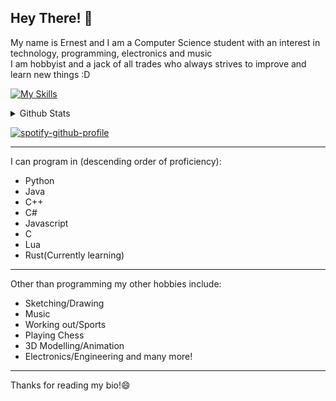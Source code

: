 ## Hey There! 👋

My name is Ernest and I am a Computer Science student with an interest in technology, programming, electronics and music  
I am hobbyist and a jack of all trades who always strives to improve and learn new things :D

[![My Skills](https://skillicons.dev/icons?i=js,html,css,c,cs,cpp,rust,python,java,lua,arduino,blender,unity,unreal)](https://skillicons.dev)
<details><summary>Github Stats</summary>
  
![GitHub stats](https://github-readme-stats.vercel.app/api?username=Ernest326&show_icons=true&theme=radical)  
![Top Langs](https://github-readme-stats.vercel.app/api/top-langs/?username=Ernest326&compact=true&theme=radical)
  
</details>

[![spotify-github-profile](https://spotify-github-profile.kittinanx.com/api/view?uid=ernestotresto&cover_image=true&theme=novatorem&show_offline=false&background_color=800080&interchange=false&bar_color=ffffff&bar_color_cover=true)](https://github.com/kittinan/spotify-github-profile)


------
I can program in (descending order of proficiency):
- Python
- Java
- C++
- C#
- Javascript
- C
- Lua
- Rust(Currently learning)
------
Other than programming my other hobbies include:
- Sketching/Drawing
- Music
- Working out/Sports
- Playing Chess
- 3D Modelling/Animation
- Electronics/Engineering
and many more!
------
Thanks for reading my bio!😄

<!--
<img src=https://niamhshaw.ie/wp-content/uploads/2021/05/Patreon-Button.png href=https://www.patreon.com/Ernest326></img>
-->

<!--
**Ernest326/Ernest326** is a ✨ _special_ ✨ repository because its `README.md` (this file) appears on your GitHub profile.

Here are some ideas to get you started:

- 🔭 I’m currently working on ...
- 🌱 I’m currently learning ...
- 👯 I’m looking to collaborate on ...
- 🤔 I’m looking for help with ...
- 💬 Ask me about ...
- 📫 How to reach me: ...
- 😄 Pronouns: ...
- ⚡ Fun fact: ...
-->
